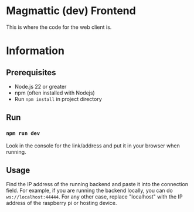 # Magmattic (dev) Frontend
This is where the code for the web client is.
# Information
## Prerequisites
- Node.js 22 or greater
- npm (often installed with Nodejs)
- Run ```npm install``` in project directory
## Run
### ```npm run dev```
Look in the console for the link/address and put it in your browser when running.
## Usage
Find the IP address of the running backend and paste it into the connection field. For example, if you are running the backend locally, you can do ```ws://localhost:44444```. For any other case, replace "localhost" with the IP address of the raspberry pi or hosting device.